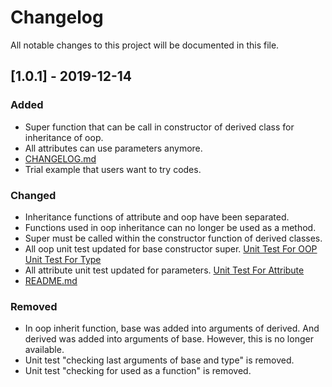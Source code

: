 # Changelog
All notable changes to this project will be documented in this file.

## [1.0.1] - 2019-12-14
### Added
- Super function that can be call in constructor of derived class for inheritance of oop.
- All attributes can use parameters anymore.
- [CHANGELOG.md](https://github.com/JosephUz/juof/blob/master/CHANGELOG.md)
- Trial example that users want to try codes.

### Changed
- Inheritance functions of attribute and oop have been separated.
- Functions used in oop inheritance can no longer be used as a method.
- Super must be called within the constructor function of derived classes.
- All oop unit test updated for base constructor super. [Unit Test For OOP](https://github.com/JosephUz/juof/tree/master/test/oop) [Unit Test For Type](https://github.com/JosephUz/juof/tree/master/test/oop)
- All attribute unit test updated for parameters. [Unit Test For Attribute](https://github.com/JosephUz/juof/tree/master/test/attribute)
- [README.md](https://github.com/JosephUz/juof/blob/master/README.md)

### Removed
- In oop inherit function, base was added into arguments of derived. And derived was added into arguments of base. However, this is no longer available.
- Unit test "checking last arguments of base and type" is removed.
- Unit test "checking for used as a function" is removed.